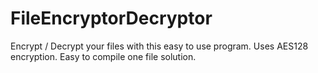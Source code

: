 # FileEncryptorDecryptor
Encrypt / Decrypt your files with this easy to use program. Uses AES128 encryption. Easy to compile one file solution.
